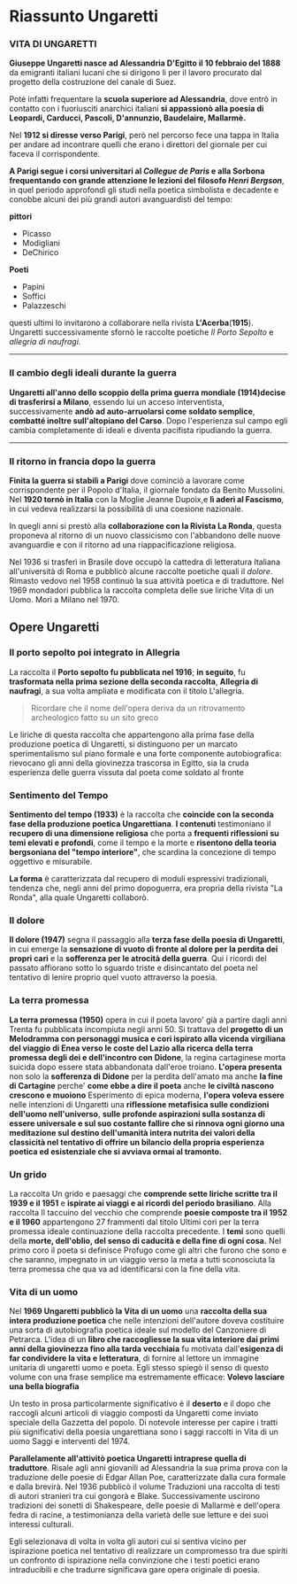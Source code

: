 # Riassunto Ungaretti

### VITA DI UNGARETTI
**Giuseppe Ungaretti nasce ad Alessandria D'Egitto il 10 febbraio del 1888** da emigranti italiani lucani che si dirigono li per il lavoro procurato dal progetto della costruzione del canale di Suez.

Poté infatti frequentare la **scuola superiore ad Alessandria**, dove entrò in contatto con i fuoriusciti anarchici italiani **si appassionò alla poesia di Leopardi, Carducci, Pascoli, D'annunzio, Baudelaire, Mallarmè.**

Nel **1912 si diresse verso Parigi**, però nel percorso fece una tappa in Italia per andare ad incontrare quelli che erano i direttori del giornale per cui faceva il corrispondente.

**A Parigi segue i corsi universitari al *Collegue de Paris* e alla Sorbona frequentando con grande 
attenzione le lezioni del filosofo *Henri Bergson***, in quel periodo approfondì gli studi nella poetica simbolista e decadente e conobbe alcuni dei più grandi autori avanguardisti del tempo:

**pittori**
- Picasso 
- Modigliani 
- DeChirico

**Poeti**
- Papini
- Soffici
- Palazzeschi

questi ultimi lo invitarono a collaborare nella rivista **L'Acerba**(**1915**).
Ungaretti successivamente sfornò le raccolte poetiche *Il Porto Sepolto* e *allegria di naufragi.*
- - -
### Il cambio degli ideali durante la guerra

**Ungaretti all'anno dello scoppio della prima guerra mondiale (1914)decise di trasferirsi a Milano**, essendo lui un acceso interventista, successivamente **andò ad auto-arruolarsi come soldato semplice**, **combatté inoltre sull'altopiano del Carso**.
Dopo l'esperienza sul campo egli cambia completamente di ideali e diventa pacifista ripudiando la guerra.
- - -
### Il ritorno in francia dopo la guerra

**Finita la guerra si stabilì a Parigi** dove cominciò a lavorare come corrispondente per il Popolo d'Italia, il giornale fondato da Benito Mussolini.
Nel **1920 tornò in Italia** con la Moglie Jeanne Dupoix,e **lì aderì al Fascismo**, in cui vedeva realizzarsi la possibilità di una coesione nazionale.

In quegli anni si prestò alla **collaborazione con la Rivista La Ronda**, questa proponeva al ritorno di un nuovo classicismo con l'abbandono delle nuove avanguardie e con il ritorno ad una riappacificazione religiosa.

Nel 1936 si trasferì in Brasile dove occupò la cattedra di letteratura Italiana all'università di Roma e pubblicò alcune raccolte poetiche quali il *dolore*.
Rimasto vedovo nel 1958 continuò la sua attività poetica e di traduttore.
Nel 1969 mondadori pubblica la raccolta completa delle sue liriche Vita di un Uomo.
Morì a Milano nel 1970.

## Opere Ungaretti

### Il porto sepolto poi integrato in Allegria

La raccolta il **Porto sepolto fu pubblicata nel 1916**; **in seguito**, fu **trasformata nella prima sezione della seconda raccolta**, **Allegria di naufragi**, a sua volta ampliata e modificata con il titolo L'allegria.

> Ricordare che il nome dell'opera deriva da un ritrovamento archeologico fatto su un sito greco

Le liriche di questa raccolta che appartengono alla prima fase della produzione poetica di Ungaretti, si distinguono per un marcato sperimentalismo sul piano formale e una forte componente autobiografica: rievocano gli anni della giovinezza trascorsa in Egitto, sia la cruda esperienza delle guerra vissuta dal poeta come soldato al fronte

### Sentimento del Tempo

**Sentimento del tempo (1933)** è la raccolta che **coincide con la seconda fase della produzione poetica Ungarettiana**.
**I contenuti** testimoniano il **recupero di una dimensione religiosa** che porta a **frequenti riflessioni su temi elevati e profondi**, come il tempo e la morte e **risentono della teoria bergsoniana del "tempo interiore"**, che scardina la concezione di tempo oggettivo e misurabile.

**La forma** è caratterizzata dal recupero di moduli espressivi tradizionali, tendenza che, negli anni del primo dopoguerra, era propria della rivista "La Ronda", alla quale Ungaretti collaborò.

### Il dolore

**Il dolore (1947)** segna il passaggio alla **terza fase della poesia di Ungaretti**, in cui emerge la **sensazione di vuoto di fronte al dolore per la perdita dei propri cari** e la **sofferenza per le atrocità della guerra**. Qui i ricordi del passato affiorano sotto lo sguardo triste e disincantato del poeta nel tentativo di lenire proprio quel vuoto attraverso la poesia.

### La terra promessa

**La terra promessa (1950)** opera in cui il poeta lavoro' già a partire dagli anni Trenta fu pubblicata incompiuta negli anni 50. Si trattava del **progetto di un Melodramma con personaggi musica e cori ispirato alla vicenda virgiliana del viaggio di Enea verso le coste del Lazio alla ricerca della terra promessa degli dei e dell'incontro con Didone**, la regina cartaginese morta suicida dopo essere stata abbandonata dall'eroe troiano.
**L'opera presenta** non solo la **sofferenza di Didone** per la perdita dell'amato ma anche **la fine di Cartagine** perche'
**come ebbe a dire il poeta** anche **le civiltà nascono crescono e muoiono** Esperimento di epica moderna, **l'opera voleva essere** nelle intenzioni di Ungaretti una **riflessione metafisica sulle condizioni dell'uomo nell'universo**, **sulle profonde aspirazioni sulla sostanza di essere universale e sul suo costante fallire che si rinnova ogni giorno una meditazione sul destino dell'umanità intera nutrita dei valori della classicità nel tentativo di offrire un bilancio della propria esperienza poetica ed esistenziale che si avviava ormai al tramonto.**

### Un grido

La raccolta Un grido e paesaggi che **comprende sette liriche scritte tra il 1939 e il 1951** e **ispirate ai viaggi e ai ricordi del periodo brasiliano**.
Alla raccolta Il taccuino del vecchio che comprende **poesie composte tra il 1952 e il 1960** appartengono 27 frammenti dal titolo Ultimi cori per la terra promessa ideale continuazione della raccolta precedente. 
I **temi** sono quelli della **morte, dell'oblio, del senso di caducità e della fine di ogni cosa.**
Nel primo coro il poeta si  definisce Profugo come gli altri che furono che sono e che saranno, impegnato in un viaggio verso la meta a tutti sconosciuta la terra promessa che qua va ad identificarsi con la fine della vita.

### Vita di un uomo

Nel **1969 Ungaretti pubblicò la Vita di un uomo** una **raccolta della sua intera produzione poetica** che nelle intenzioni dell'autore doveva costituire una sorta di autobiografia poetica ideale sul modello del Canzoniere di Petrarca. L'idea di un **libro che raccogliesse la sua vita interiore dai primi anni della giovinezza fino alla tarda vecchiaia** fu motivata dall'**esigenza di far condividere la vita e letteratura**, di fornire al lettore un immagine unitaria di ungaretti uomo e poeta. Egli stesso spiegò il senso di questo volume con una frase semplice ma estremamente efficace: **Volevo lasciare una bella biografia**

Un  testo in prosa particolarmente significativo è il **deserto** e il dopo che raccogli alcuni articoli di viaggio composti da Ungaretti come inviato speciale della Gazzetta del popolo. 
Di notevole interesse per capire i tratti più significativi della poesia ungarettiana sono i saggi raccolti in Vita di un uomo Saggi e interventi del 1974.

**Parallelamente all'attivitò poetica Ungaretti intraprese quella di traduttore**.
Risale agli anni giovanili ad Alessandria la sua prima prova con la traduzione delle poesie di Edgar Allan Poe, caratterizzate dalla cura formale e dalla brevirà.
Nel 1936 pubblicò il volume Traduzioni una raccolta di testi di autori stranieri tra cui gongorà e Blake.
Successivamente uscirono tradizioni dei sonetti di Shakespeare, delle poesie di Mallarmè e dell'opera fedra di racine, a testimonianza della varietà delle sue letture e dei suoi interessi culturali.

Egli selezionava di volta in volta gli autori cui si sentiva vicino per ispirazione poetica nel tentativo di realizzare un compromesso tra due spiriti un confronto di ispirazione nella convinzione che i testi poetici erano intraducibili e che tradurre significava gare opera originale di poesia.
<!--stackedit_data:
eyJoaXN0b3J5IjpbLTIwNTYxNTk4NzAsMTgyOTIzMjg4OCwtND
UwNDA4MzYsLTE1MDAxOTgwODRdfQ==
-->